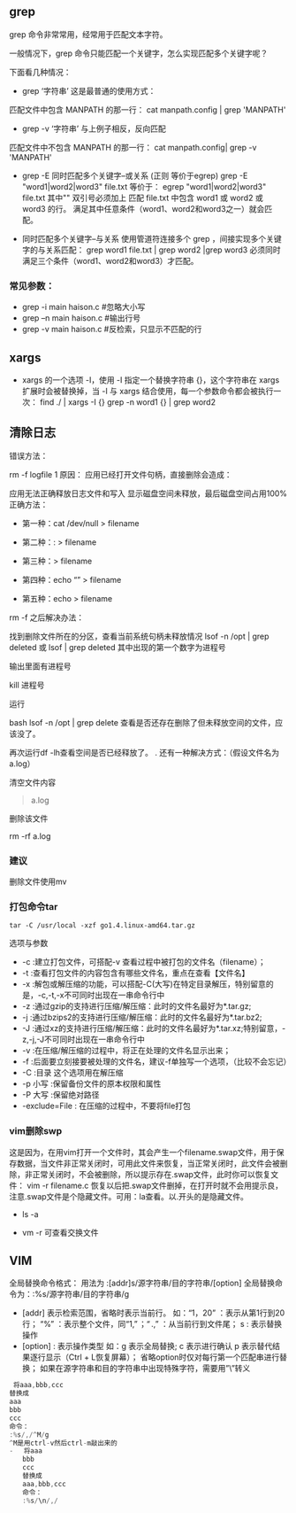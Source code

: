 ## grep
grep 命令非常常用，经常用于匹配文本字符。

一般情况下，grep 命令只能匹配一个关键字，怎么实现匹配多个关键字呢？

下面看几种情况：

- grep ‘字符串’
这是最普通的使用方式：

匹配文件中包含 MANPATH 的那一行：
cat manpath.config | grep 'MANPATH'

- grep -v ‘字符串’
与上例子相反，反向匹配

匹配文件中不包含 MANPATH 的那一行：
cat manpath.config| grep -v 'MANPATH'

- grep -E 同时匹配多个关键字–或关系  (正则 等价于egrep)
grep -E "word1|word2|word3" file.txt
等价于：
egrep  "word1|word2|word3" file.txt  其中"" 双引号必须加上
匹配 file.txt 中包含 word1 或 word2 或 word3 的行。
满足其中任意条件（word1、word2和word3之一）就会匹配。

- 同时匹配多个关键字–与关系
使用管道符连接多个 grep ，间接实现多个关键字的与关系匹配：
grep word1 file.txt | grep word2 |grep word3
必须同时满足三个条件（word1、word2和word3）才匹配。

### 常见参数：
- grep -i main haison.c #忽略大小写
- grep –n main haison.c #输出行号
- grep -v main haison.c #反检索，只显示不匹配的行



## xargs
- xargs 的一个选项 -I，使用 -I 指定一个替换字符串 {}，这个字符串在 xargs 扩展时会被替换掉，当 -I 与 xargs 结合使用，每一个参数命令都会被执行一次：
find ./ | xargs -I {} grep -n word1 {} | grep word2 

## 清除日志

错误方法：

rm -f logfile
1
原因：
应用已经打开文件句柄，直接删除会造成：

应用无法正确释放日志文件和写入
显示磁盘空间未释放，最后磁盘空间占用100%
正确方法：

- 第一种：cat /dev/null > filename

- 第二种：: > filename

- 第三种：> filename

- 第四种：echo “” > filename

- 第五种：echo > filename

rm -f 之后解决办法：

找到删除文件所在的分区，查看当前系统句柄未释放情况
lsof -n /opt | grep deleted
或
lsof | grep deleted 其中出现的第一个数字为进程号

输出里面有进程号

kill 进程号

运行

bash lsof -n /opt | grep delete
查看是否还存在删除了但未释放空间的文件，应该没了。

再次运行df -lh查看空间是否已经释放了。
.
还有一种解决方式：（假设文件名为a.log）

清空文件内容
> a.log

删除该文件

rm -rf a.log

### 建议

删除文件使用mv

### 打包命令tar
~~~shell
tar -C /usr/local -xzf go1.4.linux-amd64.tar.gz
~~~
选项与参数
- -c :建立打包文件，可搭配-v 查看过程中被打包的文件名（filename）；
- -t :查看打包文件的内容包含有哪些文件名，重点在查看【文件名】
- -x :解包或解压缩的功能，可以搭配-C(大写)在特定目录解压，特别留意的是，-c,-t,-x不可同时出现在一串命令行中
- -z :通过gzip的支持进行压缩/解压缩：此时的文件名最好为*.tar.gz;
- -j :通过bzips2的支持进行压缩/解压缩：此时的文件名最好为*.tar.bz2;
- -J :通过xz的支持进行压缩/解压缩：此时的文件名最好为*.tar.xz;特别留意，-z,-j,-J不可同时出现在一串命令行中
- -v :在压缩/解压缩的过程中，将正在处理的文件名显示出来；
- -f :后面要立刻接要被处理的文件名，建议-f单独写一个选项，（比较不会忘记）
- -C :目录  这个选项用在解压缩
- -p 小写 :保留备份文件的原本权限和属性
- -P 大写 :保留绝对路径
- -exclude=File : 在压缩的过程中，不要将file打包

### vim删除swp
  这是因为，在用vim打开一个文件时，其会产生一个filename.swap文件，用于保存数据，当文件非正常关闭时，可用此文件来恢复，当正常关闭时，此文件会被删除，非正常关闭时，不会被删除，所以提示存在.swap文件，此时你可以恢复文件： vim -r filename.c 恢复以后把.swap文件删掉，在打开时就不会用提示良，注意.swap文件是个隐藏文件。可用：la查看。以.开头的是隐藏文件。
- ls -a

- vm -r 可查看交换文件

## VIM
全局替换命令格式：
用法为 :[addr]s/源字符串/目的字符串/[option]
全局替换命令为：:%s/源字符串/目的字符串/g
- [addr] 表示检索范围，省略时表示当前行。
如：“1，20” ：表示从第1行到20行；
“%” ：表示整个文件，同“1,$”；
“. ,$” ：从当前行到文件尾；
s : 表示替换操作
- [option] : 表示操作类型
如：g 表示全局替换; 
c 表示进行确认
p 表示替代结果逐行显示（Ctrl + L恢复屏幕）；
省略option时仅对每行第一个匹配串进行替换；
如果在源字符串和目的字符串中出现特殊字符，需要用”\”转义
~~~java
 将aaa,bbb,ccc
替换成
aaa
bbb
ccc
命令：
:%s/,/^M/g
^M是用ctrl-v然后ctrl-m敲出来的
- 　将aaa
　　bbb
　　ccc
　　替换成
　　aaa,bbb,ccc
　　命令：
　　:%s/\n/,/
~~~
